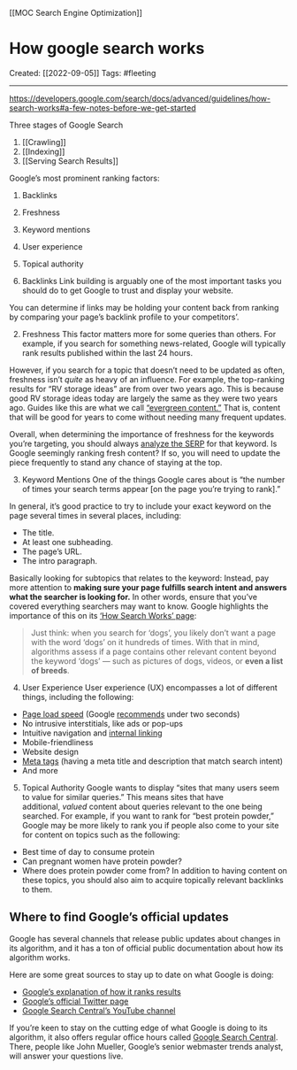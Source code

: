 [[MOC Search Engine Optimization]]

# How google search works
Created:  [[2022-09-05]]
Tags: #fleeting 

---
https://developers.google.com/search/docs/advanced/guidelines/how-search-works#a-few-notes-before-we-get-started


Three stages of Google Search
1. [[Crawling]]
2. [[Indexing]]
3. [[Serving Search Results]]


Google’s most prominent ranking factors:
1. Backlinks
2. Freshness
3. Keyword mentions
4. User experience
5. Topical authority

1. Backlinks
Link building is arguably one of the most important tasks you should do to get Google to trust and display your website. 

You can determine if links may be holding your content back from ranking by comparing your page’s backlink profile to your competitors’.

2. Freshness
This factor matters more for some queries than others. For example, if you search for something news-related, Google will typically rank results published within the last 24 hours.


However, if you search for a topic that doesn’t need to be updated as often, freshness isn’t _quite_ as heavy of an influence. For example, the top-ranking results for “RV storage ideas” are from over two years ago. This is because good RV storage ideas today are largely the same as they were two years ago. Guides like this are what we call [“evergreen content.”](https://ahrefs.com/blog/evergreen-content/) That is, content that will be good for years to come without needing many frequent updates.

Overall, when determining the importance of freshness for the keywords you’re targeting, you should always [analyze the SERP](https://ahrefs.com/blog/serps/) for that keyword. Is Google seemingly ranking fresh content? If so, you will need to update the piece frequently to stand any chance of staying at the top.


3. Keyword Mentions
One of the things Google cares about is “the number of times your search terms appear [on the page you’re trying to rank].”

In general, it’s good practice to try to include your exact keyword on the page several times in several places, including:
-   The title.
-   At least one subheading.
-   The page’s URL.
-   The intro paragraph.

Basically looking for subtopics that relates to the keyword:
Instead, pay more attention to **making sure your page fulfills search intent and answers what the searcher is looking for.** In other words, ensure that you’ve covered everything searchers may want to know.
Google highlights the importance of this on its [‘How Search Works’ page](https://www.google.com/search/howsearchworks/):
> Just think: when you search for ‘dogs’, you likely don’t want a page with the word ‘dogs’ on it hundreds of times. With that in mind, algorithms assess if a page contains other relevant content beyond the keyword ‘dogs’ — such as pictures of dogs, videos, or **even a list of breeds**.

4. User Experience
User experience (UX) encompasses a lot of different things, including the following:
-   [Page load speed](https://ahrefs.com/blog/advanced-pagespeed-guide/) (Google [recommends](https://www.seroundtable.com/google-site-speed-recommendation-23057.html) under two seconds)
-   No intrusive interstitials, like ads or pop-ups
-   Intuitive navigation and [internal linking](https://ahrefs.com/blog/internal-links-for-seo/)
-   Mobile-friendliness
-   Website design
-   [Meta tags](https://ahrefs.com/blog/seo-meta-tags/) (having a meta title and description that match search intent)
-   And more

5. Topical Authority
Google wants to display “sites that many users seem to value for similar queries.” This means sites that have additional, _valued_ content about queries relevant to the one being searched.
For example, if you want to rank for “best protein powder,” Google may be more likely to rank you if people also come to your site for content on topics such as the following:
-   Best time of day to consume protein
-   Can pregnant women have protein powder?
-   Where does protein powder come from?
In addition to having content on these topics, you should also aim to acquire topically relevant backlinks to them.


## Where to find Google’s official updates

Google has several channels that release public updates about changes in its algorithm, and it has a ton of official public documentation about how its algorithm works.

Here are some great sources to stay up to date on what Google is doing:

-   [Google’s explanation of how it ranks results](https://www.google.com/search/howsearchworks/how-search-works/ranking-results/) 
-   [Google’s official Twitter page](https://twitter.com/madebygoogle)
-   [Google Search Central’s YouTube channel](https://www.youtube.com/channel/UCWf2ZlNsCGDS89VBF_awNvA)

If you’re keen to stay on the cutting edge of what Google is doing to its algorithm, it also offers regular office hours called [Google Search Central](https://developers.google.com/search/events/join-office-hours). There, people like John Mueller, Google’s senior webmaster trends analyst, will answer your questions live.
